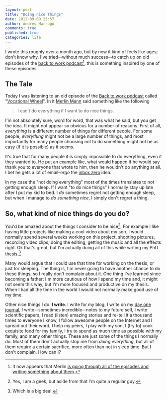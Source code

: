 ```yaml
---
layout: post
title: "Doing nice things"
date: 2012-09-09 23:57
author: Andres Marrugo
comments: true
published: true
categories: life
---
```


I wrote this roughly over a month ago, but by now it kind of feels like ages; don't know why. I've tried--without much success--to catch up on old episodes of the [back to work podcast](http://5by5.tv/b2w)[^foo], this is something inspired by one of these episodes. 

[^foo]: It now appears that Merlin [is going through all of the episodes and writing something about them](http://backtobacktowork.tumblr.com/). 

<!--more--> 

## The Tale

Today I was listening to an old episode of the [Back to work podcast](http://5by5.tv/b2w) called "[Vocational Wheel](http://5by5.tv/b2w/7)". In it [Merlin Mann](http://www.merlinmann.com/) said something like the following

> I can't do everything if I want to do nice things. 



I'm not absolutely sure, word for word, that was what he said, but you get the idea. It might not appear so obvious for a number of reasons. First of all, *everything* is a different number of things for different people. For some people, *everything* might not be a large number of things, and most importantly for many people choosing not to do something might not be as easy (if it is possible) as it seems. 

It's true that for many people it is simply impossible to do everything, even if they wanted to. He put an example like, what would happen if he would say thank you to everyone that wrote to him, then he wouldn't do anything at all. I bet he gets a lot of email–*ergo* the [inbox zero](http://inboxzero.com/) idea.

In my case the "not doing everything" most of the times translates to not getting enough sleep. If I want "to do nice things" I normally stay up late after I put my kid to bed. I *do* sometimes regret not getting enough sleep, but when I manage to *do something nice*, I simply don't regret a thing. 

## So, what kind of nice things do you do? ##

You'd be amazed about the things I consider to be nice[^foo2]. For example I like having little projects like making a cool video about my son. I would normally spend several weeks working on this project, shooting pictures, recording video clips, doing the editing, getting the music and all the effects right. Ok that's great, but I'm actually doing all of this while  writing my PhD thesis.[^foo3]

[^foo2]: Yes, I am a geek, but aside from that I'm quite a regular guy. 

[^foo3]: Which is a big deal. 

Many would argue that I could use that time for working on the thesis, or just for sleeping. The thing is, I'm never going to have another chance to do these things, so I really don't complain about it. One thing I've learned since becoming a father: I'm more cautious of how I spend my time and, it might not seem this way, but I'm more focused and productive on my thesis. When I had all the time in the world I would not normally make good use of my time. 

Other nice things I do: **I write**. I write for my blog, I write on my [day one journal](http://dayoneapp.com/), I write--sometimes incredible--notes to my future self, I write scientific papers, I read (listen) amazing stories and re-tell it a thousand times to everyone I know, I follow awesome people on the Internet and I spread out their word, I help my peers, I play with my son, I (try to) cook exquisite food for my family, I try to spend as much time as possible with my family, and many other things. These are just some of the things I normally do. Most of them don't actually stop me from *doing everything*, but all of them require a certain sacrifice, more often than not in sleep time. But I don't complain. How can I?  
